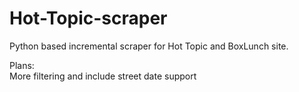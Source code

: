 # Hot-Topic-scraper

Python based incremental scraper for Hot Topic and BoxLunch site.

Plans: <br />
More filtering and include street date support <br />
